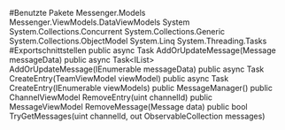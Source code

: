 #Benutzte Pakete
Messenger.Models
Messenger.ViewModels.DataViewModels
System
System.Collections.Concurrent
System.Collections.Generic
System.Collections.ObjectModel
System.Linq
System.Threading.Tasks
#Exportschnittstellen
public async Task<MessageViewModel> AddOrUpdateMessage(Message messageData)
public async Task<IList<MessageViewModel>> AddOrUpdateMessage(IEnumerable<Message> messageData)
public async Task CreateEntry(TeamViewModel viewModel)
public async Task CreateEntry(IEnumerable<TeamViewModel> viewModels)
public MessageManager()
public ChannelViewModel RemoveEntry(uint channelId)
public MessageViewModel RemoveMessage(Message data)
public bool TryGetMessages(uint channelId, out ObservableCollection<MessageViewModel> messages)

